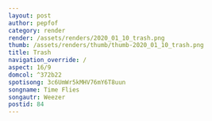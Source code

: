 ```yaml
---
layout: post
author: pepfof
category: render
render: /assets/renders/2020_01_10_trash.png
thumb: /assets/renders/thumb/thumb-2020_01_10_trash.png
title: Trash
navigation_override: /
aspect: 16/9
domcol: ^372b22
spotisong: 3c6UmWr5kMHV76mY6T8uun
songname: Time Flies
songautr: Weezer
postid: 84
---
```


<!--USER BEGIN 1-->

<!--USER END 1-->

<!--more-->
<!--USER BEGIN 2-->

<!--USER END 2-->

